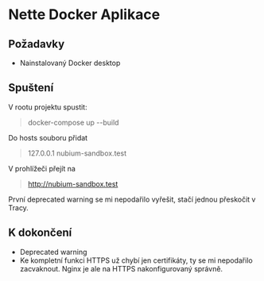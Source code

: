 Nette Docker Aplikace
=================


Požadavky
------------

- Nainstalovaný Docker desktop


Spuštení
------------

V rootu projektu spustit:
> docker-compose up --build

Do hosts souboru přidat
> 127.0.0.1 nubium-sandbox.test

V prohlížeči přejít na 
> http://nubium-sandbox.test

První deprecated warning se mi nepodařilo vyřešit, stačí jednou přeskočit v Tracy.

K dokončení
------------
 - Deprecated warning
 - Ke kompletní funkci HTTPS už chybí jen certifikáty, ty se mi nepodařilo zacvaknout. Nginx je ale na HTTPS nakonfigurovaný správně.
